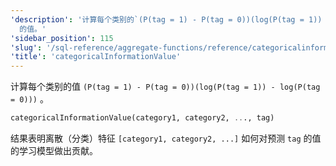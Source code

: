 ```yaml
---
'description': '计算每个类别的`(P(tag = 1) - P(tag = 0))(log(P(tag = 1)) - log(P(tag = 0)))`
  的值。'
'sidebar_position': 115
'slug': '/sql-reference/aggregate-functions/reference/categoricalinformationvalue'
'title': 'categoricalInformationValue'
---
```


计算每个类别的值 `(P(tag = 1) - P(tag = 0))(log(P(tag = 1)) - log(P(tag = 0)))` 。

```sql
categoricalInformationValue(category1, category2, ..., tag)
```

结果表明离散（分类）特征 `[category1, category2, ...]` 如何对预测 `tag` 的值的学习模型做出贡献。
